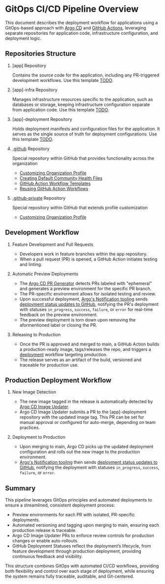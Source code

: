 # GitOps CI/CD Pipeline Overview

This document describes the deployment workflow for applications using a GitOps-based approach with [Argo CD](https://argo-cd.readthedocs.io/en/stable/) and [GitHub Actions](https://docs.github.com/en/actions), leveraging separate repositories for application code, infrastructure configuration, and deployment logic.

## Repositories Structure

1. [app] Repository

  	Contains the source code for the application, including any PR-triggered development workflows. Use this template [TODO]().

1. [app]-infra Repository

  	Manages infrastructure resources specific to the application, such as databases or storage, keeping infrastructure configuration separate from application code. Use this template [TODO]().

1. [app]-deployment Repository

    Holds deployment manifests and configuration files for the application. It serves as the single source of truth for deployment configurations. Use this template [TODO]().

1. [.github](https://github.com/gitops-ci-cd/.github) Repository

    Special repository within GitHub that provides functionality across the organization

    - [Customizing Organization Profile](https://docs.github.com/en/organizations/collaborating-with-groups-in-organizations/customizing-your-organizations-profile)
    - [Creating Default Community Health Files](https://docs.github.com/en/communities/setting-up-your-project-for-healthy-contributions/creating-a-default-community-health-file)
    - [GitHub Action Workflow Templates](https://docs.github.com/en/actions/sharing-automations/creating-workflow-templates-for-your-organization)
    - [Reusing GitHub Action Workflows](https://docs.github.com/en/actions/sharing-automations/reusing-workflows)

1. [.github-private](https://github.com/gitops-ci-cd/.github-private) Repository

    Special repository within GitHub that extends profile customization

    - [Customizing Organization Profile](https://docs.github.com/en/organizations/collaborating-with-groups-in-organizations/customizing-your-organizations-profile#adding-a-member-only-organization-profile-readme)

## Development Workflow

1. Feature Development and Pull Requests

    - Developers work in feature branches within the app repository.
    - When a pull request (PR) is opened, a GitHub Action initiates testing and linting.

1. Automatic Preview Deployments

    - The [Argo CD PR Generator](https://argo-cd.readthedocs.io/en/stable/operator-manual/applicationset/Generators-Pull-Request/) detects PRs labeled with "ephemeral" and generates a preview environment for the specific PR branch.
    - The PR-specific environment allows for isolated testing and review.
    - Upon successful deployment, [Argo's Notification tooling](https://argo-cd.readthedocs.io/en/stable/operator-manual/notifications/) sends [deployment status updates to GitHub](https://docs.github.com/en/rest/deployments/deployments), notifying the PR's deployment with statuses `in_progress`, `success`, `failure`, or `error` for real-time feedback on the preview environment.
    - The preview deployment is torn down upon removing the aformentioned label or closing the PR.

1. Releasing to Production

    - Once the PR is approved and merged to main, a GitHub Action builds a production-ready image, tags/releases the repo, and triggers a [deployment](https://docs.github.com/en/rest/deployments/deployments) workflow targeting production.
    - The release serves as an artifact of the build, versioned and traceable for production use.

## Production Deployment Workflow

1. New Image Detection

    - The new image tagged in the release is automatically detected by [Argo CD Image Updater](https://argocd-image-updater.readthedocs.io/en/stable/).
    - Argo CD Image Updater submits a PR to the [app]-deployment repository with the updated image tag. This PR can be set for manual approval or configured for auto-merge, depending on team practices.

1. Deployment to Production

    - Upon merging to main, Argo CD picks up the updated deployment configuration and rolls out the new image to the production environment.
    - [Argo's Notification tooling](https://argo-cd.readthedocs.io/en/stable/operator-manual/notifications/) then sends [deployment status updates to GitHub](https://docs.github.com/en/rest/deployments/deployments), notifying the deployment with statuses `in_progress`, `success`, `failure`, or `error`.

## Summary

This pipeline leverages GitOps principles and automated deployments to ensure a streamlined, consistent deployment process:

- Preview environments for each PR with isolated, PR-specific deployments.
- Automated versioning and tagging upon merging to main, ensuring each production release is traceable.
- Argo CD Image Updater PRs to enforce review controls for production changes or enable auto-rollouts.
- GitHub Deployment Statuses reflect the deployment’s lifecycle, from feature development through production deployment, providing continuous feedback and visibility.

This structure combines GitOps with automated CI/CD workflows, providing both flexibility and control over each stage of deployment, while ensuring the system remains fully traceable, auditable, and Git-centered.
